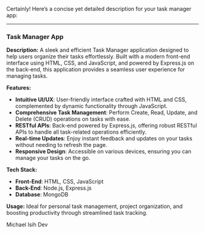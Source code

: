 Certainly! Here’s a concise yet detailed description for your task manager app:

---

### Task Manager App

**Description:**
A sleek and efficient Task Manager application designed to help users organize their tasks effortlessly. Built with a modern front-end interface using HTML, CSS, and JavaScript, and powered by Express.js on the back-end, this application provides a seamless user experience for managing tasks.

**Features:**
- **Intuitive UI/UX**: User-friendly interface crafted with HTML and CSS, complemented by dynamic functionality through JavaScript.
- **Comprehensive Task Management**: Perform Create, Read, Update, and Delete (CRUD) operations on tasks with ease.
- **RESTful APIs**: Back-end powered by Express.js, offering robust RESTful APIs to handle all task-related operations efficiently.
- **Real-time Updates**: Enjoy instant feedback and updates on your tasks without needing to refresh the page.
- **Responsive Design**: Accessible on various devices, ensuring you can manage your tasks on the go.

**Tech Stack:**
- **Front-End**: HTML, CSS, JavaScript
- **Back-End**: Node.js, Express.js
- **Database**: MongoDB

**Usage:**
Ideal for personal task management, project organization, and boosting productivity through streamlined task tracking.

Michael Isih Dev
